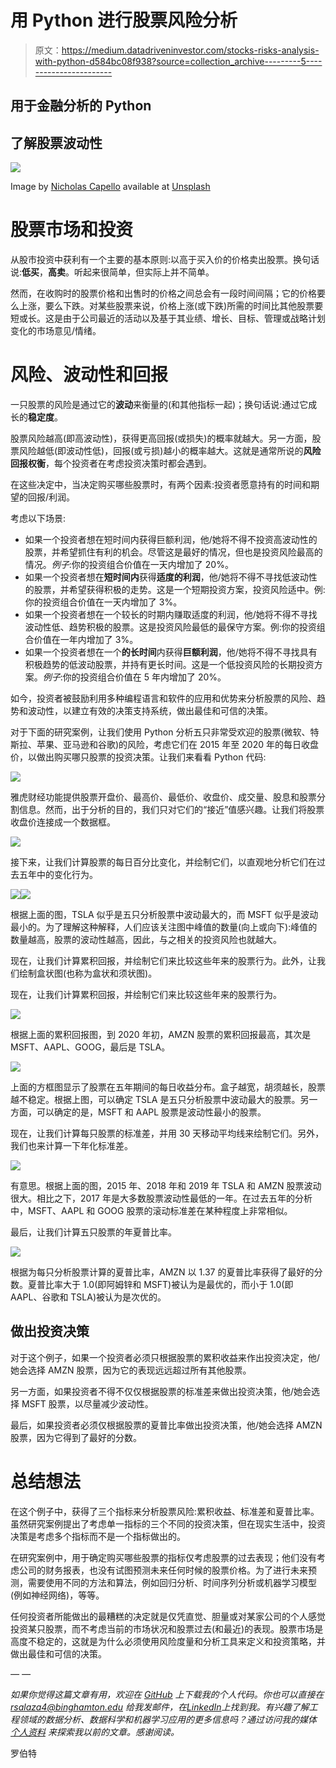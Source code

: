 # 用 Python 进行股票风险分析

> 原文：<https://medium.datadriveninvestor.com/stocks-risks-analysis-with-python-d584bc08f938?source=collection_archive---------5----------------------->

## 用于金融分析的 Python

## 了解股票波动性

![](img/b9a8a79436444ce975fa5690d689db6a.png)

Image by [Nicholas Capello](https://unsplash.com/@bash__profile) available at [Unsplash](https://unsplash.com/photos/Wb63zqJ5gnE)

# 股票市场和投资

从股市投资中获利有一个主要的基本原则:以高于买入价的价格卖出股票。换句话说:**低买**，**高卖**。听起来很简单，但实际上并不简单。

然而，在收购时的股票价格和出售时的价格之间总会有一段时间间隔；它的价格要么上涨，要么下跌。对某些股票来说，价格上涨(或下跌)所需的时间比其他股票要短或长。这是由于公司最近的活动以及基于其业绩、增长、目标、管理或战略计划变化的市场意见/情绪。

# 风险、波动性和回报

一只股票的风险是通过它的**波动**来衡量的(和其他指标一起)；换句话说:通过它成长的**稳定度**。

股票风险越高(即高波动性)，获得更高回报(或损失)的概率就越大。另一方面，股票风险越低(即波动性低)，回报(或亏损)越小的概率越大。这就是通常所说的**风险回报权衡**，每个投资者在考虑投资决策时都会遇到。

在这些决定中，当决定购买哪些股票时，有两个因素:投资者愿意持有的时间和期望的回报/利润。

考虑以下场景:

*   如果一个投资者想在短时间内获得巨额利润，他/她将不得不投资高波动性的股票，并希望抓住有利的机会。尽管这是最好的情况，但也是投资风险最高的情况。*例子*:你的投资组合价值在一天内增加了 20%。
*   如果一个投资者想在**短时间内**获得**适度的利润**，他/她将不得不寻找低波动性的股票，并希望获得积极的走势。这是一个短期投资方案，投资风险适中。例:你的投资组合价值在一天内增加了 3%。
*   如果一个投资者想在一个较长的时期内赚取适度的利润，他/她将不得不寻找波动性低、趋势积极的股票。这是投资风险最低的最保守方案。例:你的投资组合价值在一年内增加了 3%。
*   如果一个投资者想在一个**的长时间**内获得**巨额利润**，他/她将不得不寻找具有积极趋势的低波动股票，并持有更长时间。这是一个低投资风险的长期投资方案。*例子*:你的投资组合价值在 5 年内增加了 20%。

如今，投资者被鼓励利用多种编程语言和软件的应用和优势来分析股票的风险、趋势和波动性，以建立有效的决策支持系统，做出最佳和可信的决策。

对于下面的研究案例，让我们使用 Python 分析五只非常受欢迎的股票(微软、特斯拉、苹果、亚马逊和谷歌)的风险，考虑它们在 2015 年至 2020 年的每日收盘价，以做出购买哪只股票的投资决策。让我们来看看 Python 代码:

![](img/904e12b9e18104a25c8146e60de206d6.png)

雅虎财经功能提供股票开盘价、最高价、最低价、收盘价、成交量、股息和股票分割信息。然而，出于分析的目的，我们只对它们的“接近”值感兴趣。让我们将股票收盘价连接成一个数据框。

![](img/ad2d4bb96e77b7ff5563ca00cef2d84f.png)

接下来，让我们计算股票的每日百分比变化，并绘制它们，以直观地分析它们在过去五年中的变化行为。

![](img/9baddd64495cfab897b4d929e091931b.png)![](img/370c0df1bbe6823443eab316dc1d01b4.png)

根据上面的图，TSLA 似乎是五只分析股票中波动最大的，而 MSFT 似乎是波动最小的。为了理解这种解释，人们应该关注图中峰值的数量(向上或向下):峰值的数量越高，股票的波动性越高，因此，与之相关的投资风险也就越大。

现在，让我们计算累积回报，并绘制它们来比较这些年来的股票行为。此外，让我们绘制盒状图(也称为盒状和须状图)。

现在，让我们计算累积回报，并绘制它们来比较这些年来的股票行为。

![](img/c0e263dc90a37cbc0f53f70418b3e2b0.png)

根据上面的累积回报图，到 2020 年初，AMZN 股票的累积回报最高，其次是 MSFT、AAPL、GOOG，最后是 TSLA。

![](img/0bee5f2a09d163dd01f81a8752fad6c8.png)

上面的方框图显示了股票在五年期间的每日收益分布。盒子越宽，胡须越长，股票越不稳定。根据上图，可以确定 TSLA 是五只分析股票中波动最大的股票。另一方面，可以确定的是，MSFT 和 AAPL 股票是波动性最小的股票。

现在，让我们计算每只股票的标准差，并用 30 天移动平均线来绘制它们。另外，我们也来计算一下年化标准差。

![](img/94389f425ea7f2536c1cc3fb6ad4196f.png)

有意思。根据上面的图，2015 年、2018 年和 2019 年 TSLA 和 AMZN 股票波动很大。相比之下，2017 年是大多数股票波动性最低的一年。在过去五年的分析中，MSFT、AAPL 和 GOOG 股票的滚动标准差在某种程度上非常相似。

最后，让我们计算五只股票的年夏普比率。

![](img/0f239db60614edaaa5b77fcdf1330017.png)

根据为每只分析股票计算的夏普比率，AMZN 以 1.37 的夏普比率获得了最好的分数。夏普比率大于 1.0(即阿姆锌和 MSFT)被认为是最优的，而小于 1.0(即 AAPL、谷歌和 TSLA)被认为是次优的。

## 做出投资决策

对于这个例子，如果一个投资者必须只根据股票的累积收益来作出投资决定，他/她会选择 AMZN 股票，因为它的表现远远超过所有其他股票。

另一方面，如果投资者不得不仅仅根据股票的标准差来做出投资决策，他/她会选择 MSFT 股票，以尽量减少波动性。

最后，如果投资者必须仅根据股票的夏普比率做出投资决策，他/她会选择 AMZN 股票，因为它得到了最好的分数。

# 总结想法

在这个例子中，获得了三个指标来分析股票风险:累积收益、标准差和夏普比率。虽然研究案例提出了考虑单一指标的三个不同的投资决策，但在现实生活中，投资决策是考虑多个指标而不是一个指标做出的。

在研究案例中，用于确定购买哪些股票的指标仅考虑股票的过去表现；他们没有考虑公司的财务报表，也没有试图预测未来任何时候的股票价格。为了进行未来预测，需要使用不同的方法和算法，例如回归分析、时间序列分析或机器学习模型(例如神经网络)，等等。

任何投资者所能做出的最糟糕的决定就是仅凭直觉、胆量或对某家公司的个人感觉投资某只股票，而不考虑当前的市场状况和股票过去(和最近)的表现。股票市场是高度不稳定的，这就是为什么必须使用风险度量和分析工具来定义和投资策略，并做出最佳和可信的决策。

*— —*

*如果你觉得这篇文章有用，欢迎在* [*GitHub*](https://github.com/rsalaza4/Stocks-Risk-Analysis) *上下载我的个人代码。你也可以直接在 rsalaza4@binghamton.edu 给我发邮件，在*[*LinkedIn*](https://www.linkedin.com/in/roberto-salazar-reyna/)*上找到我。有兴趣了解工程领域的数据分析、数据科学和机器学习应用的更多信息吗？通过访问我的媒体* [*个人资料*](https://robertosalazarr.medium.com/) *来探索我以前的文章。感谢阅读。*

罗伯特